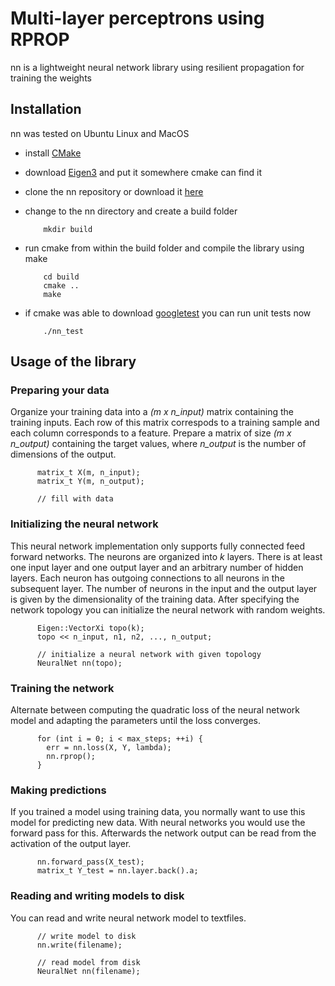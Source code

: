 Multi-layer perceptrons using RPROP
===================================

nn is a lightweight neural network library using resilient propagation for training the weights

Installation
------------

nn was tested on Ubuntu Linux and MacOS

* install [CMake](http://http://www.cmake.org/)
* download [Eigen3](http://eigen.tuxfamily.org/) and put it somewhere cmake can find it
* clone the nn repository or download it [here](https://bitbucket.org/mblum/nn/get/master.tar.gz)
* change to the nn directory and create a build folder 
  
          mkdir build

* run cmake from within the build folder and compile the library using make
      
          cd build
          cmake ..
          make

* if cmake was able to download [googletest](http://code.google.com/p/googletest/) you can run unit tests now
    
          ./nn_test

Usage of the library
--------------------

### Preparing your data

Organize your training data into a *(m x n_input)* matrix containing the training inputs. Each row of this matrix correspods to a training sample and each column corresponds to a feature. Prepare a matrix of size *(m x n_output)* containing the target values, where *n_output* is the number of dimensions of the output. 

          matrix_t X(m, n_input);
          matrix_t Y(m, n_output);

          // fill with data

### Initializing the neural network

This neural network implementation only supports fully connected feed forward networks. The neurons are organized into *k* layers. There is at least one input layer and one output layer and an arbitrary number of hidden layers. Each neuron has outgoing connections to all neurons in the subsequent layer. The number of neurons in the input and the output layer is given by the dimensionality of the training data. After specifying the network topology you can initialize the neural network with random weights.

          Eigen::VectorXi topo(k);
          topo << n_input, n1, n2, ..., n_output;

          // initialize a neural network with given topology
          NeuralNet nn(topo);

### Training the network

Alternate between computing the quadratic loss of the neural network model and adapting the parameters until the loss converges. 

          for (int i = 0; i < max_steps; ++i) {
            err = nn.loss(X, Y, lambda);
            nn.rprop();
          }

### Making predictions

If you trained a model using training data, you normally want to use this model for predicting new data. With neural networks you would use the forward pass for this. Afterwards the network output can be read from the activation of the output layer. 

          nn.forward_pass(X_test);
          matrix_t Y_test = nn.layer.back().a;

### Reading and writing models to disk

You can read and write neural network model to textfiles.

          // write model to disk
          nn.write(filename);

          // read model from disk
          NeuralNet nn(filename);



